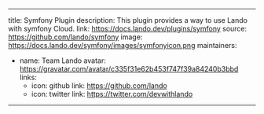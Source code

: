 
---
title: Symfony Plugin
description: This plugin provides a way to use Lando with symfony Cloud.
link: https://docs.lando.dev/plugins/symfony
source: https://github.com/lando/symfony
image: https://docs.lando.dev/symfony/images/symfonyicon.png
maintainers:
  - name: Team Lando
    avatar: https://gravatar.com/avatar/c335f31e62b453f747f39a84240b3bbd
    links:
      - icon: github
        link: https://github.com/lando
      - icon: twitter
        link: https://twitter.com/devwithlando
---

